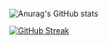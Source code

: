 ![Anurag's GitHub stats](https://github-readme-stats.vercel.app/api?username=yassine542&show_icons=true&theme=tokyonight)


[![GitHub Streak](http://github-readme-streak-stats.herokuapp.com?user=yassine542&theme=buefy-dark&date_format=j%20M%5B%20Y%5D)](https://git.io/streak-stats)

